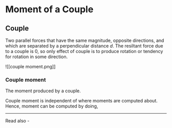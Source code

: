 # Moment of a Couple
## Couple
Two parallel forces that have the same magnitude, opposite directions, and which are separated by a perpendicular distance *d*. The resiltant force due to a couple is 0, so only effect of couple is to produce rotation or tendency for rotation in some direction.

![[couple moment.png]]

### Couple moment
The moment produced by a couple.

Couple moment is independent of where moments are computed about. Hence, moment can be computed by doing,


---
Read also - 